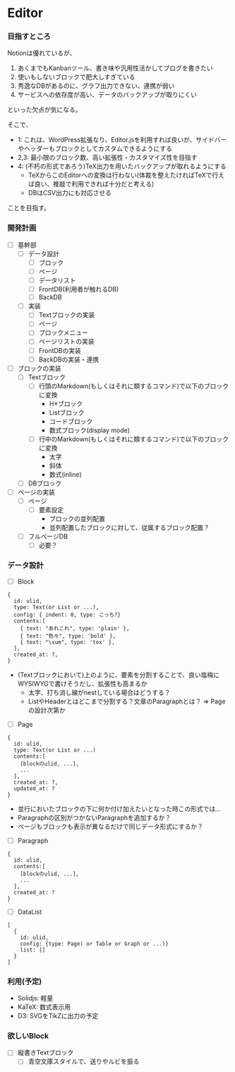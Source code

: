 # Editor

### 目指すところ
Notionは優れているが、
1. あくまでもKanbanツール、書き味や汎用性活かしてブログを書きたい
2. 使いもしないブロックで肥大しすぎている
3. 秀逸なDBがあるのに、グラフ出力できない、連携が弱い
4. サービスへの依存度が高い、データのバックアップが取りにくい

といった欠点が気になる。

そこで、
- 1: これは、WordPress拡張なり、Editor.jsを利用すれば良いが、サイドバーやヘッダーもブロックとしてカスタムできるようにする
- 2,3: 最小限のブロック数、高い拡張性・カスタマイズ性を目指す
- 4: (不朽の形式であろう)TeX出力を用いたバックアップが取れるようにする
  - TeXからこのEditorへの変換は行わない(体裁を整えたければTeXで行えば良い、推敲で利用できれば十分だと考える)
  - DBはCSV出力にも対応させる

ことを目指す。

### 開発計画
- [ ] 基幹部
  - [ ] データ設計
    - [ ] ブロック
    - [ ] ページ
    - [ ] データリスト
    - [ ] FrontDB(利用者が触れるDB)
    - [ ] BackDB
  - [ ] 実装
    - [ ] Textブロックの実装
    - [ ] ページ
    - [ ] ブロックメニュー
    - [ ] ページリストの実装
    - [ ] FrontDBの実装
    - [ ] BackDBの実装・連携
- [ ] ブロックの実装
  - [ ] Textブロック
    - [ ] 行頭のMarkdown(もしくはそれに類するコマンド)で以下のブロックに変換
      - H*ブロック
      - Listブロック
      - コードブロック
      - 数式ブロック(display mode)
    - [ ] 行中のMarkdown(もしくはそれに類するコマンド)で以下のブロックに変換
      - 太字
      - 斜体
      - 数式(inline)
  - [ ] DBブロック

- [ ] ページの実装
  - [ ] ページ
    - [ ] 要素設定
      - ブロックの並列配置
      - 並列配置したブロックに対して、従属するブロック配置？
  - [ ] フルページDB
    - [ ] 必要？

### データ設計
- [ ] Block
```
{
  id: ulid,
  type: Text(or List or ...),
  config: { indent: 0, type: こっち?}
  contents:[
    { text: "あれこれ", type: 'plain' },
    { text: "色々", type: 'bold' },
    { text: "\sum", type: 'tex' },
  ],
  created_at: ?,
}
```
- (Textブロックにおいて)上のように、要素を分割することで、良い塩梅にWYSIWYGで書けそうだし、拡張性も高まるか
  - 太字、打ち消し線がnestしている場合はどうする？
  - ListやHeaderとはどこまで分割する？文章のParagraphとは？ => Pageの設計次第か
- [ ] Page
```
{
  id: ulid,
  type: Text(or List or ...)
  contents:[
    [blockのulid, ...],
    ...
  ],
  created_at: ?,
  updated_at: ?
}
```
- 並行においたブロックの下に何か付け加えたいとなった時この形式では...
- Paragraphの区別がつかないParagraphを追加するか？
- ページもブロックも表示が異なるだけで同じデータ形式にするか？

- [ ] Paragraph
```
{
  id: ulid,
  contents:[
    [blockのulid, ...],
    ...
  ],
  created_at: ?
}
```

- [ ] DataList
```
[
  {
    id: ulid,
    config: {type: Page( or Table or Graph or ...)}
    list: []
  }
]
```

### 利用(予定)
- Solidjs: 軽量
- KaTeX: 数式表示用
- D3: SVGをTikZに出力の予定

### 欲しいBlock
- [ ] 縦書きTextブロック
  - [ ] 青空文庫スタイルで、送りやルビを振る
